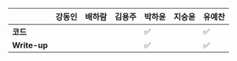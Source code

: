|              | 강동인 | 배하람 | 김용주 | 박하윤 | 지승윤 | 유예찬 |
| ------------ | ------ | ------ | ------ | ------ | ------ | ------------ |
| **코드**     |      |      |    |:white_check_mark:   |        |:white_check_mark:|
| **Write-up** |      |     |    |:white_check_mark: |        |:white_check_mark:|
